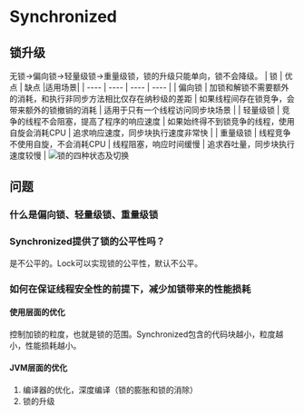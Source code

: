 # Synchronized
## 锁升级
无锁->偏向锁->轻量级锁->重量级锁，锁的升级只能单向，锁不会降级。
|  锁    | 优点   | 缺点 |适用场景|
|  ----  | ----   | ---- | ---- |
| 偏向锁  | 加锁和解锁不需要额外的消耗，和执行非同步方法相比仅存在纳秒级的差距 | 如果线程间存在锁竞争，会带来额外的锁撤销的消耗 | 适用于只有一个线程访问同步块场景 |
| 轻量级锁  | 竞争的线程不会阻塞，提高了程序的响应速度 | 如果始终得不到锁竞争的线程，使用自旋会消耗CPU | 追求响应速度，同步块执行速度非常快 |
| 重量级锁  | 线程竞争不使用自旋，不会消耗CPU | 线程阻塞，响应时间缓慢 | 追求吞吐量，同步块执行速度较慢 |
![锁的四种状态及切换](/1dev/java/Synchronized/fourStates.png "锁的四种状态及切换")
## 问题
### 什么是偏向锁、轻量级锁、重量级锁
### Synchronized提供了锁的公平性吗？
是不公平的。Lock可以实现锁的公平性，默认不公平。
### 如何在保证线程安全性的前提下，减少加锁带来的性能损耗
#### 使用层面的优化
控制加锁的粒度，也就是锁的范围。Synchronized包含的代码块越小，粒度越小，性能损耗越小。
#### JVM层面的优化
1. 编译器的优化，深度编译（锁的膨胀和锁的消除）
2. 锁的升级